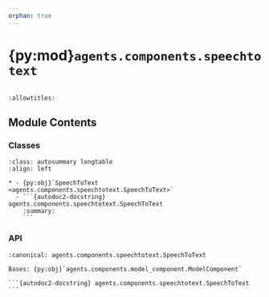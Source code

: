 ```yaml
---
orphan: true
---
```


# {py:mod}`agents.components.speechtotext`

```{py:module} agents.components.speechtotext
```

```{autodoc2-docstring} agents.components.speechtotext
:allowtitles:
```

## Module Contents

### Classes

````{list-table}
:class: autosummary longtable
:align: left

* - {py:obj}`SpeechToText <agents.components.speechtotext.SpeechToText>`
  - ```{autodoc2-docstring} agents.components.speechtotext.SpeechToText
    :summary:
    ```
````

### API

````{py:class} SpeechToText(*, inputs: list[agents.ros.Topic], outputs: list[agents.ros.Topic], model_client: agents.clients.model_base.ModelClient, config: typing.Optional[agents.config.SpeechToTextConfig] = None, trigger: typing.Union[agents.ros.Topic, list[agents.ros.Topic], float], callback_group=None, component_name: str = 'speechtotext_component', **kwargs)
:canonical: agents.components.speechtotext.SpeechToText

Bases: {py:obj}`agents.components.model_component.ModelComponent`

```{autodoc2-docstring} agents.components.speechtotext.SpeechToText
```

````

